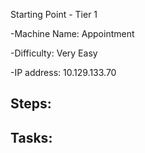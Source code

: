 Starting Point - Tier 1

-Machine Name: Appointment

-Difficulty: Very Easy

-IP address: 10.129.133.70


##  Steps:



##    Tasks:
